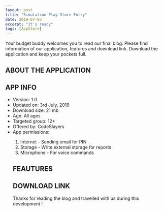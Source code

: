 ```yaml
---
layout: post
title: "Simulation Play Store Entry"
date: 2019-07-03
excerpt: "It's ready"
tags: [AppStore]
---
```


Your budget buddy welcomes you to read our final blog. Please find information of our application, features and download link. Download the application and keep your pockets full. 

<h2>ABOUT THE APPLICATION</h2>


<h2>APP INFO</h2>
<ul>
<li>Version: 1.0</li>
<li>Updated on: 3rd July, 2019</li>
<li>Download size: 21 mb</li>
<li>Age: All ages </li>
<li>Targeted group: 12+ </li>
<li>Offered by: CodeSlayers </li>
<li>App permissions: </li>
<ol>
  <li>Internet - Sending email for PIN</li>
  <li>Storage - Write external storage for reports</li>
  <li>Microphone - For voice commands</li>
</ol>

<h2>FEAUTURES</h2>

<h2>DOWNLOAD LINK</h2>


Thanks for reading the blog and travelled with us during this development !
